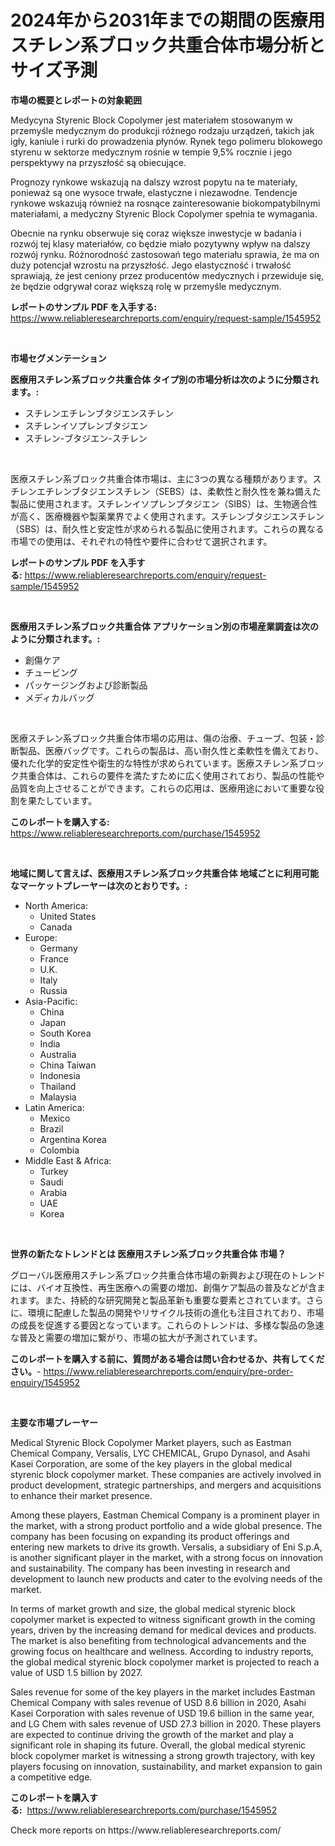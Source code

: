 <p><h1>2024年から2031年までの期間の医療用スチレン系ブロック共重合体市場分析とサイズ予測</h1></p><p><strong>市場の概要とレポートの対象範囲</strong></p>
<p><p>Medycyna Styrenic Block Copolymer jest materiałem stosowanym w przemyśle medycznym do produkcji różnego rodzaju urządzeń, takich jak igły, kaniule i rurki do prowadzenia płynów. Rynek tego polimeru blokowego styrenu w sektorze medycznym rośnie w tempie 9,5% rocznie i jego perspektywy na przyszłość są obiecujące.</p><p>Prognozy rynkowe wskazują na dalszy wzrost popytu na te materiały, ponieważ są one wysoce trwałe, elastyczne i niezawodne. Tendencje rynkowe wskazują również na rosnące zainteresowanie biokompatybilnymi materiałami, a medyczny Styrenic Block Copolymer spełnia te wymagania.</p><p>Obecnie na rynku obserwuje się coraz większe inwestycje w badania i rozwój tej klasy materiałów, co będzie miało pozytywny wpływ na dalszy rozwój rynku. Różnorodność zastosowań tego materiału sprawia, że ma on duży potencjał wzrostu na przyszłość. Jego elastyczność i trwałość sprawiają, że jest ceniony przez producentów medycznych i przewiduje się, że będzie odgrywał coraz większą rolę w przemyśle medycznym.</p></p>
<p><strong>レポートのサンプル PDF を入手する:</strong> <a href="https://www.reliableresearchreports.com/enquiry/request-sample/1545952">https://www.reliableresearchreports.com/enquiry/request-sample/1545952</a></p>
<p>&nbsp;</p>
<p><strong>市場セグメンテーション</strong></p>
<p><strong>医療用スチレン系ブロック共重合体 タイプ別の市場分析は次のように分類されます。:</strong></p>
<p><ul><li>スチレンエチレンブタジエンスチレン</li><li>スチレンイソプレンブタジエン</li><li>スチレン-ブタジエン-スチレン</li></ul></p>
<p>&nbsp;</p>
<p><p>医療スチレン系ブロック共重合体市場は、主に3つの異なる種類があります。スチレンエチレンブタジエンスチレン（SEBS）は、柔軟性と耐久性を兼ね備えた製品に使用されます。スチレンイソプレンブタジエン（SIBS）は、生物適合性が高く、医療機器や製薬業界でよく使用されます。スチレンブタジエンスチレン（SBS）は、耐久性と安定性が求められる製品に使用されます。これらの異なる市場での使用は、それぞれの特性や要件に合わせて選択されます。</p></p>
<p><strong>レポートのサンプル PDF を入手する:</strong>&nbsp;<a href="https://www.reliableresearchreports.com/enquiry/request-sample/1545952">https://www.reliableresearchreports.com/enquiry/request-sample/1545952</a></p>
<p>&nbsp;</p>
<p><strong> 医療用スチレン系ブロック共重合体 アプリケーション別の市場産業調査は次のように分類されます。:</strong></p>
<p><ul><li>創傷ケア</li><li>チュービング</li><li>パッケージングおよび診断製品</li><li>メディカルバッグ</li></ul></p>
<p>&nbsp;</p>
<p><p>医療スチレン系ブロック共重合体市場の応用は、傷の治療、チューブ、包装・診断製品、医療バッグです。これらの製品は、高い耐久性と柔軟性を備えており、優れた化学的安定性や衛生的な特性が求められています。医療スチレン系ブロック共重合体は、これらの要件を満たすために広く使用されており、製品の性能や品質を向上させることができます。これらの応用は、医療用途において重要な役割を果たしています。</p></p>
<p><strong>このレポートを購入する:</strong>&nbsp; <a href="https://www.reliableresearchreports.com/purchase/1545952">https://www.reliableresearchreports.com/purchase/1545952</a></p>
<p>&nbsp;</p>
<p><strong>地域に関して言えば、医療用スチレン系ブロック共重合体 地域ごとに利用可能なマーケットプレーヤーは次のとおりです。:</strong></p>
<p><ul>
    <li>
        North America:
        <ul>
            <li>United States</li>
            <li>Canada</li>
        </ul>
    </li>
    <li>
        Europe:
        <ul>
            <li>Germany</li>
            <li>France</li>
            <li>U.K.</li>
            <li>Italy</li>
            <li>Russia</li>
        </ul>
    </li>
    <li>
        Asia-Pacific:
        <ul>
            <li>China</li>
            <li>Japan</li>
            <li>South Korea</li>
            <li>India</li>
            <li>Australia</li>
            <li>China Taiwan</li>
            <li>Indonesia</li>
            <li>Thailand</li>
            <li>Malaysia</li>
        </ul>
    </li>
    <li>
        Latin America:
        <ul>
            <li>Mexico</li>
            <li>Brazil</li>
            <li>Argentina Korea</li>
            <li>Colombia</li>
        </ul>
    </li>
    <li>
        Middle East & Africa:
        <ul>
            <li>Turkey</li>
            <li>Saudi</li>
            <li>Arabia</li>
            <li>UAE</li>
            <li>Korea</li>
        </ul>
    </li>
    </ul></p>
<p>&nbsp;</p>
<p><strong>世界の新たなトレンドとは 医療用スチレン系ブロック共重合体 市場？</strong></p>
<p><p>グローバル医療用スチレン系ブロック共重合体市場の新興および現在のトレンドには、バイオ互換性、再生医療への需要の増加、創傷ケア製品の普及などが含まれます。また、持続的な研究開発と製品革新も重要な要素とされています。さらに、環境に配慮した製品の開発やリサイクル技術の進化も注目されており、市場の成長を促進する要因となっています。これらのトレンドは、多様な製品の急速な普及と需要の増加に繋がり、市場の拡大が予測されています。</p></p>
<p><strong>このレポートを購入する前に、質問がある場合は問い合わせるか、共有してください。</strong>- <a href="https://www.reliableresearchreports.com/enquiry/pre-order-enquiry/1545952">https://www.reliableresearchreports.com/enquiry/pre-order-enquiry/1545952</a></p>
<p>&nbsp;</p>
<p><strong>主要な市場プレーヤー</strong></p>
<p><p>Medical Styrenic Block Copolymer Market players, such as Eastman Chemical Company, Versalis, LYC CHEMICAL, Grupo Dynasol, and Asahi Kasei Corporation, are some of the key players in the global medical styrenic block copolymer market. These companies are actively involved in product development, strategic partnerships, and mergers and acquisitions to enhance their market presence.</p><p>Among these players, Eastman Chemical Company is a prominent player in the market, with a strong product portfolio and a wide global presence. The company has been focusing on expanding its product offerings and entering new markets to drive its growth. Versalis, a subsidiary of Eni S.p.A, is another significant player in the market, with a strong focus on innovation and sustainability. The company has been investing in research and development to launch new products and cater to the evolving needs of the market.</p><p>In terms of market growth and size, the global medical styrenic block copolymer market is expected to witness significant growth in the coming years, driven by the increasing demand for medical devices and products. The market is also benefiting from technological advancements and the growing focus on healthcare and wellness. According to industry reports, the global medical styrenic block copolymer market is projected to reach a value of USD 1.5 billion by 2027.</p><p>Sales revenue for some of the key players in the market includes Eastman Chemical Company with sales revenue of USD 8.6 billion in 2020, Asahi Kasei Corporation with sales revenue of USD 19.6 billion in the same year, and LG Chem with sales revenue of USD 27.3 billion in 2020. These players are expected to continue driving the growth of the market and play a significant role in shaping its future.  Overall, the global medical styrenic block copolymer market is witnessing a strong growth trajectory, with key players focusing on innovation, sustainability, and market expansion to gain a competitive edge.</p></p>
<p><strong>このレポートを購入する:</strong>&nbsp;&nbsp;<a href="https://www.reliableresearchreports.com/purchase/1545952">https://www.reliableresearchreports.com/purchase/1545952</a></p>
<p>Check more reports on https://www.reliableresearchreports.com/</p>